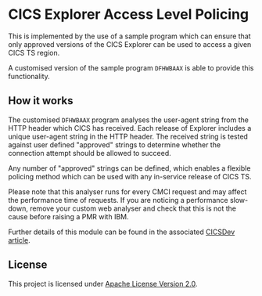 # CICS Explorer Access Level Policing

This is implemented by the use of a sample program which can ensure that only approved
versions of the CICS Explorer can be used to access a given CICS TS region.

A customised version of the sample program `DFHWBAAX` is able to provide this
functionality.

## How it works

The customised `DFHWBAAX` program analyses the user-agent string from the HTTP header
which CICS has received. Each release of Explorer includes a unique user-agent string in
the HTTP header. The received string is tested against user defined "approved" strings to
determine whether the connection attempt should be allowed to succeed.

Any number of "approved" strings can be defined, which enables a flexible policing method
which can be used with any in-service release of CICS TS.

Please note that this analyser runs for every CMCI request and may affect the performance
time of requests. If you are noticing a performance slow-down, remove your custom web
analyser and check that this is not the cause before raising a PMR with IBM.

Further details of this module can be found in the associated [CICSDev article][c].

## License

This project is licensed under [Apache License Version 2.0](LICENSE).

[c]: https://developer.ibm.com/cics/2016/09/12/a-customised-web-analyser-program-to-police-cics-explorer-access-levels
